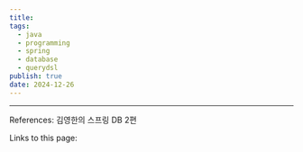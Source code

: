 ```yaml
---
title: 
tags:
  - java
  - programming
  - spring
  - database
  - querydsl
publish: true
date: 2024-12-26
---
```




---
References: 김영한의 스프링 DB 2편

Links to this page: 